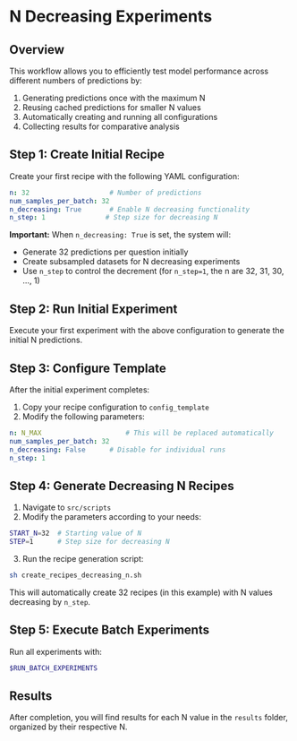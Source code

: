 # N Decreasing Experiments

## Overview

This workflow allows you to efficiently test model performance across different numbers of predictions by:
1. Generating predictions once with the maximum N
2. Reusing cached predictions for smaller N values
3. Automatically creating and running all configurations
4. Collecting results for comparative analysis

## Step 1: Create Initial Recipe

Create your first recipe with the following YAML configuration:

```yaml
n: 32                    # Number of predictions
num_samples_per_batch: 32
n_decreasing: True       # Enable N decreasing functionality
n_step: 1               # Step size for decreasing N
```

**Important:** When `n_decreasing: True` is set, the system will:
- Generate 32 predictions per question initially
- Create subsampled datasets for N decreasing experiments
- Use `n_step` to control the decrement (for `n_step=1`, the n are 32, 31, 30, ..., 1)

## Step 2: Run Initial Experiment

Execute your first experiment with the above configuration to generate the initial N predictions.

## Step 3: Configure Template

After the initial experiment completes:

1. Copy your recipe configuration to `config_template`
2. Modify the following parameters:

```yaml
n: N_MAX                     # This will be replaced automatically
num_samples_per_batch: 32
n_decreasing: False      # Disable for individual runs
n_step: 1
```

## Step 4: Generate Decreasing N Recipes

1. Navigate to `src/scripts`
2. Modify the parameters according to your needs:

```bash
START_N=32  # Starting value of N
STEP=1      # Step size for decreasing N
```

3. Run the recipe generation script:

```bash
sh create_recipes_decreasing_n.sh
```

This will automatically create 32 recipes (in this example) with N values decreasing by `n_step`.

## Step 5: Execute Batch Experiments

Run all experiments with:

```bash
$RUN_BATCH_EXPERIMENTS
```

## Results

After completion, you will find results for each N value in the `results` folder, organized by their respective N.